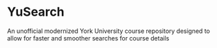 # YuSearch
An unofficial modernized York University course repository designed to allow for faster and smoother searches for course details
